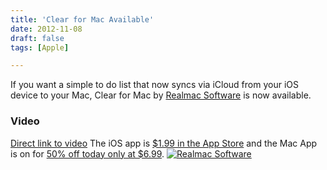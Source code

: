 ```yaml
---
title: 'Clear for Mac Available'
date: 2012-11-08
draft: false
tags: [Apple]

---
```


If you want a simple to do list that now syncs via iCloud from your iOS device to your Mac, Clear for Mac by [Realmac Software](http://realmacsoftware.com/clear/) is now available.

### Video

[Direct link to video](http://vimeo.com/51690799#at=0) The iOS app is [$1.99 in the App Store](http://target.georiot.com/Proxy.ashx?grid=9646&id=6PFrOqNV4B8&offerid=162397&type=3&subid=0&tmpid=3664&RD_PARM1=https%253A%252F%252Fitunes.apple.com%252Fca%252Fapp%252Fclear%252Fid493136154%253Fmt%253D8%2526uo%253D4%2526partnerId%253D30) and the Mac App is on for [50% off today only at $6.99](http://target.georiot.com/Proxy.ashx?grid=9646&id=6PFrOqNV4B8&offerid=162397&type=3&subid=0&tmpid=3664&RD_PARM1=https%253A%252F%252Fitunes.apple.com%252Fca%252Fartist%252Frealmac-software%252Fid310591643%253Fmt%253D12%2526uo%253D4%2526partnerId%253D30). [![Realmac Software](http://r.mzstatic.com/images/web/linkmaker/badge_macappstore-lrg.gif)](http://target.georiot.com/Proxy.ashx?grid=9646&id=6PFrOqNV4B8&offerid=162397&type=3&subid=0&tmpid=3664&RD_PARM1=https%253A%252F%252Fitunes.apple.com%252Fca%252Fartist%252Frealmac-software%252Fid310591643%253Fmt%253D12%2526uo%253D4%2526partnerId%253D30)